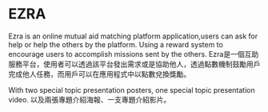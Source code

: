 # EZRA

  Ezra is an online mutual aid matching platform application,users can ask for help or help the others by the platform. Using a reward system to encourage users to accomplish missions sent by the others.
  Ezra是一個互助服務平台，使用者可以透過該平台發出需求或是協助他人，透過點數機制鼓勵用戶完成他人任務，而用戶可以在應用程式中以點數兌換獎勵。

  With two special topic presentation posters, one special topic presentation video.
  以及兩張專題介紹海報、一支專題介紹影片。
